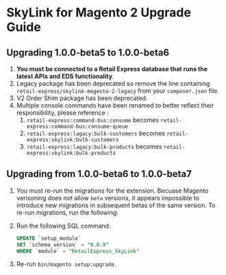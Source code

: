 # SkyLink for Magento 2 Upgrade Guide

## Upgrading 1.0.0-beta5 to 1.0.0-beta6

1. **You must be connected to a Retail Express database that runs the latest APIs and EDS functionality**.
2. Legacy package has been deprecated so remove the line containing `retail-express/skylink-magento-2-legacy` from your `composer.json` file.
3. V2 Order Shim package has been deprecated.
3. Multiple console commands have been renamed to better reflect their responsibility, please reference :
   1. `retail-express:command-bus:consume` becomes `retail-express:command-bus:consume-queue`
   2. `retail-express:lagacy:bulk-customers` becomes `retail-express:skylink:bulk-customers`
   3. `retail-express:lagacy:bulk-products` becomes `retail-express:skylink:bulk-products`

## Upgrading from 1.0.0-beta6 to 1.0.0-beta7
1. You must re-run the migrations for the extension. Becuase Magento verisoning does not allow `beta` versions, it appears impossible to introduce new migrations in subsequent betas of the same version. To re-run migrations, run the following:
  1. Run the following SQL command:

     ```sql
     UPDATE `setup_module`
     SET `schema_version` = "0.0.9"
     WHERE `module` = "RetailExpress_SkyLink"
     ```
  2. Re-run `bin/magento setup:upgrade`.
